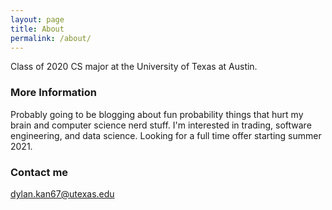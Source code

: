 ```yaml
---
layout: page
title: About
permalink: /about/
---
```


Class of 2020 CS major at the University of Texas at Austin. 

### More Information

Probably going to be blogging about fun probability things that hurt my brain and computer science nerd stuff. I'm interested in trading, software engineering, and data science. Looking for a full time offer starting summer 2021.

### Contact me

[dylan.kan67@utexas.edu](mailto:dylan.kan67@utexas.edu)